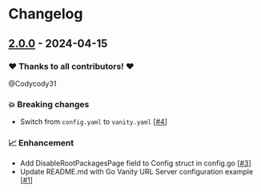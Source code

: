 # Changelog

## [2.0.0](https://github.com/Codycody31/go-vanity/releases/tag/2.0.0) - 2024-04-15

### ❤️ Thanks to all contributors! ❤️

@Codycody31

### 💥 Breaking changes

- Switch from `config.yaml` to `vanity.yaml` [[#4](https://github.com/Codycody31/go-vanity/pull/4)]

### 📈 Enhancement

- Add DisableRootPackagesPage field to Config struct in config.go [[#3](https://github.com/Codycody31/go-vanity/pull/3)]
- Update README.md with Go Vanity URL Server configuration example [[#1](https://github.com/Codycody31/go-vanity/pull/1)]
